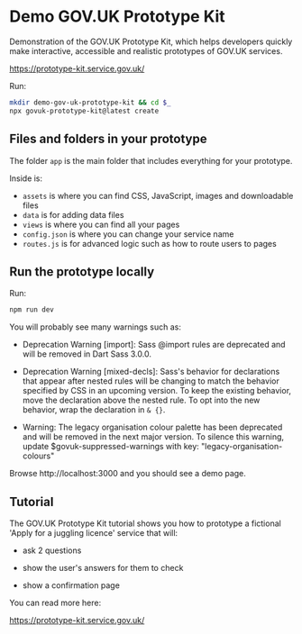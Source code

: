 # Demo GOV.UK Prototype Kit

Demonstration of the GOV.UK Prototype Kit, which helps developers quickly make interactive, accessible and realistic prototypes of GOV.UK services.

https://prototype-kit.service.gov.uk/

Run:

```sh
mkdir demo-gov-uk-prototype-kit && cd $_
npx govuk-prototype-kit@latest create
```

## Files and folders in your prototype

The folder `app` is the main folder that includes everything for your prototype. 

Inside is:

* `assets` is where you can find CSS, JavaScript, images and downloadable files
* `data` is for adding data files
* `views` is where you can find all your pages
* `config.json` is where you can change your service name
* `routes.js` is for advanced logic such as how to route users to pages
  
## Run the prototype locally

Run:

```sh
npm run dev
```

You will probably see many warnings such as:

* Deprecation Warning [import]: Sass @import rules are deprecated and will be
  removed in Dart Sass 3.0.0.

* Deprecation Warning [mixed-decls]: Sass's behavior for declarations that
  appear after nested rules will be changing to match the behavior specified by
  CSS in an upcoming version. To keep the existing behavior, move the
  declaration above the nested rule. To opt into the new behavior, wrap the
  declaration in `& {}`.

* Warning: The legacy organisation colour palette has been deprecated and will
  be removed in the next major version. To silence this warning, update
  $govuk-suppressed-warnings with key: "legacy-organisation-colours"

Browse http://localhost:3000 and you should see a demo page.

## Tutorial

The GOV.UK Prototype Kit tutorial shows you how to prototype a fictional 'Apply
for a juggling licence' service that will:

* ask 2 questions

* show the user's answers for them to check

* show a confirmation page

You can read more here:

https://prototype-kit.service.gov.uk/
